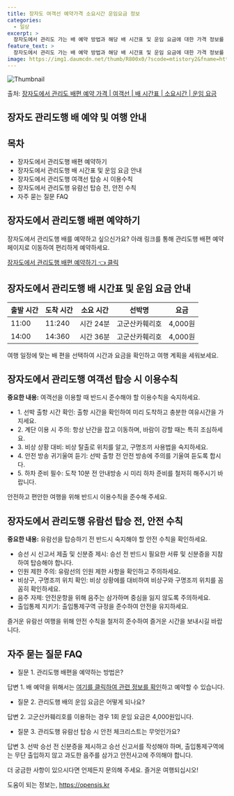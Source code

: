 ```yaml
---
title: 장자도 여객선 예약가격 소요시간 운임요금 정보
categories:
  - 일상
excerpt: >
  장자도에서 관리도 가는 배 예약 방법과 해당 배 시간표 및 운임 요금에 대한 가격 정보를 안내 드리겠습니다. 안전하고 재밋는 관리도행 여행을 위해 아래 정보 참고하시기 바랍니다. 관리도행 배편 예약하기 👈 클릭장자도에서 관리도행 배 시간표출발 시간도착 시간소요 시간선박명요금11:0011:240시간 24분고군산카훼리호4,000원14:0014:360시간 36분고군산카훼리호4,000원관리도행 배편 예약하기 👈 클릭장자도에서 관리도행 여객선 탑승 시 이용수칙장자도에서 관리도행하는 여객선에 탑승할 때 반드시 지켜야 할 이용수칙을 알아봅시다. 중요한 내용: 1. 선박 출항 시간 확인: 출항 시간을 확인하여 미리 도착하고 충분한 여유시간을 가지세요. 2. 계단 이용 시 주의: 항상 난간을 잡고 이동하며, 바람이 강할..
feature_text: >
  장자도에서 관리도 가는 배 예약 방법과 해당 배 시간표 및 운임 요금에 대한 가격 정보를 안내 드리겠습니다. 안전하고 재밋는 관리도행 여행을 위해 아래 정보 참고하시기 바랍니다. 관리도행 배편 예약하기 👈 클릭장자도에서 관리도행 배 시간표출발 시간도착 시간소요 시간선박명요금11:0011:240시간 24분고군산카훼리호4,000원14:0014:360시간 36분고군산카훼리호4,000원관리도행 배편 예약하기 👈 클릭장자도에서 관리도행 여객선 탑승 시 이용수칙장자도에서 관리도행하는 여객선에 탑승할 때 반드시 지켜야 할 이용수칙을 알아봅시다. 중요한 내용: 1. 선박 출항 시간 확인: 출항 시간을 확인하여 미리 도착하고 충분한 여유시간을 가지세요. 2. 계단 이용 시 주의: 항상 난간을 잡고 이동하며, 바람이 강할..
image: https://img1.daumcdn.net/thumb/R800x0/?scode=mtistory2&fname=https%3A%2F%2Fblog.kakaocdn.net%2Fdn%2Ft6CsM%2FbtsHBBZv3Py%2Fur4likAK3O0cOKkX6o6Bmk%2Fimg.webp
---
```


![Thumbnail](https://img1.daumcdn.net/thumb/R800x0/?scode=mtistory2&fname=https%3A%2F%2Fblog.kakaocdn.net%2Fdn%2Ft6CsM%2FbtsHBBZv3Py%2Fur4likAK3O0cOKkX6o6Bmk%2Fimg.webp)

<p>출처: <a href="https://opensis.kr/entry/%EC%9E%A5%EC%9E%90%EB%8F%84%EC%97%90%EC%84%9C-%EA%B4%80%EB%A6%AC%EB%8F%84-%EB%B0%B0%ED%8E%B8-%EC%98%88%EC%95%BD-%EA%B0%80%EA%B2%A9-%EC%97%AC%EA%B0%9D%EC%84%A0-%EB%B0%B0-%EC%8B%9C%EA%B0%84%ED%91%9C-%EC%86%8C%EC%9A%94%EC%8B%9C%EA%B0%84-%EC%9A%B4%EC%9E%84-%EC%9A%94%EA%B8%88" rel="dofollow">장자도에서 관리도 배편 예약 가격 | 여객선 | 배 시간표 | 소요시간 | 운임 요금</a> </p>

## 장자도 관리도행 배 예약 및 여행 안내



## 목차

  * 장자도에서 관리도행 배편 예약하기
  * 장자도에서 관리도행 배 시간표 및 운임 요금 안내
  * 장자도에서 관리도행 여객선 탑승 시 이용수칙
  * 장자도에서 관리도행 유람선 탑승 전, 안전 수칙
  * 자주 묻는 질문 FAQ



## 장자도에서 관리도행 배편 예약하기

장자도에서 관리도행 배를 예약하고 싶으신가요? 아래 링크를 통해 관리도행 배편 예약 페이지로 이동하여 편리하게 예약하세요.

[장자도에서 관리도행 배편 예약하기 👈 클릭](https://opensis.kr/entry/%EC%9E%A5%EC%9E%90%EB%8F%84%EC%97%90%EC%84%9C-%EA%B4%80%EB%A6%AC%EB%8F%84-%EB%B0%B0%ED%8E%B8-%EC%98%88%EC%95%BD-%EA%B0%80%EA%B2%A9-%EC%97%AC%EA%B0%9D%EC%84%A0-%EB%B0%B0-%EC%8B%9C%EA%B0%84%ED%91%9C-%EC%86%8C%EC%9A%94%EC%8B%9C%EA%B0%84-%EC%9A%B4%EC%9E%84-%EC%9A%94%EA%B8%88)



## 장자도에서 관리도행 배 시간표 및 운임 요금 안내

**출발 시간** | **도착 시간** | **소요 시간** | **선박명** | **요금**  
---|---|---|---|---  
11:00 | 11:240 | 시간 24분 | 고군산카훼리호 | 4,000원  
14:00 | 14:360 | 시간 36분 | 고군산카훼리호 | 4,000원  
  
여행 일정에 맞는 배 편을 선택하여 시간과 요금을 확인하고 여행 계획을 세워보세요.



## 장자도에서 관리도행 여객선 탑승 시 이용수칙

**중요한 내용:** 여객선을 이용할 때 반드시 준수해야 할 이용수칙을 숙지하세요.

  * 1\. 선박 출항 시간 확인: 출항 시간을 확인하여 미리 도착하고 충분한 여유시간을 가지세요.
  * 2\. 계단 이용 시 주의: 항상 난간을 잡고 이동하며, 바람이 강할 때는 특히 조심하세요.
  * 3\. 비상 상황 대비: 비상 탈출로 위치를 알고, 구명조끼 사용법을 숙지하세요.
  * 4\. 안전 방송 귀기울여 듣기: 선박 출항 전 안전 방송에 주의를 기울여 듣도록 합시다.
  * 5\. 하차 준비 필수: 도착 10분 전 안내방송 시 미리 하차 준비를 철저히 해주시기 바랍니다.

안전하고 편안한 여행을 위해 반드시 이용수칙을 준수해 주세요.



## 장자도에서 관리도행 유람선 탑승 전, 안전 수칙

**중요한 내용:** 유람선을 탑승하기 전 반드시 숙지해야 할 안전 수칙을 확인하세요.

  * 승선 시 신고서 제출 및 신분증 제시: 승선 전 반드시 필요한 서류 및 신분증을 지참하여 탑승해야 합니다.
  * 인원 제한 주의: 유람선의 인원 제한 사항을 확인하고 주의하세요.
  * 비상구, 구명조끼 위치 확인: 비상 상황에를 대비하여 비상구와 구명조끼 위치를 꼼꼼히 확인하세요.
  * 음주 자제: 안전운항을 위해 음주는 삼가하며 중심을 잃지 않도록 주의하세요.
  * 출입통제 지키기: 출입통제구역 규정을 준수하여 안전을 유지하세요.

즐거운 유람선 여행을 위해 안전 수칙을 철저히 준수하여 즐거운 시간을 보내시길 바랍니다.



## 자주 묻는 질문 FAQ

  * 질문 1. 관리도행 배편을 예약하는 방법은?

답변 1. 배 예약을 위해서는 [여기를 클릭하여 관련 정보를 확인](https://opensis.kr/entry/%EC%9E%A5%EC%9E%90%EB%8F%84%EC%97%90%EC%84%9C-%EA%B4%80%EB%A6%AC%EB%8F%84-%EB%B0%B0%ED%8E%B8-%EC%98%88%EC%95%BD-%EA%B0%80%EA%B2%A9-%EC%97%AC%EA%B0%9D%EC%84%A0-%EB%B0%B0-%EC%8B%9C%EA%B0%84%ED%91%9C-%EC%86%8C%EC%9A%94%EC%8B%9C%EA%B0%84-%EC%9A%B4%EC%9E%84-%EC%9A%94%EA%B8%88)하고 예약할 수 있습니다.

  * 질문 2. 관리도행 배의 운임 요금은 어떻게 되나요?

답변 2. 고군산카훼리호를 이용하는 경우 1회 운임 요금은 4,000원입니다.

  * 질문 3. 관리도행 유람선 탑승 시 안전 체크리스트는 무엇인가요?

답변 3. 선박 승선 전 신분증을 제시하고 승선 신고서를 작성해야 하며, 출입통제구역에는 무단 출입하지 않고 과도한 음주를 삼가고 안전사고에
주의해야 합니다.

더 궁금한 사항이 있으시다면 언제든지 문의해 주세요. 즐거운 여행되십시오!



 

도움이 되는 정보는, <a href="https://opensis.kr" rel="dofollow">https://opensis.kr</a>


